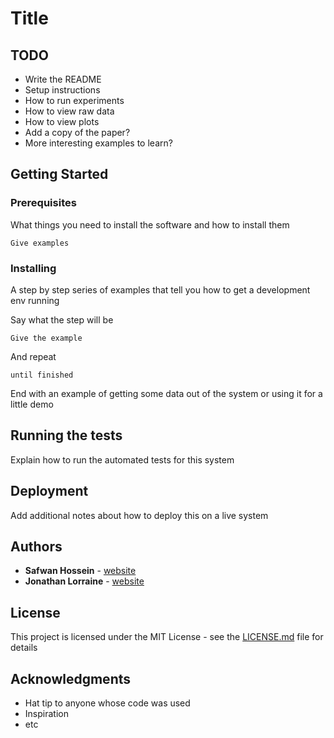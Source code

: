 # Title

## TODO

* Write the README
* Setup instructions
* How to run experiments
* How to view raw data
* How to view plots
* Add a copy of the paper?
* More interesting examples to learn?


## Getting Started


### Prerequisites

What things you need to install the software and how to install them

```
Give examples
```

### Installing

A step by step series of examples that tell you how to get a development env running

Say what the step will be

```
Give the example
```

And repeat

```
until finished
```

End with an example of getting some data out of the system or using it for a little demo

## Running the tests

Explain how to run the automated tests for this system

## Deployment

Add additional notes about how to deploy this on a live system

## Authors

* **Safwan Hossein**  - [website](https://www.google.com)
* **Jonathan Lorraine**  - [website](https://www.google.com)


## License

This project is licensed under the MIT License - see the [LICENSE.md](LICENSE.md) file for details

## Acknowledgments

* Hat tip to anyone whose code was used
* Inspiration
* etc
